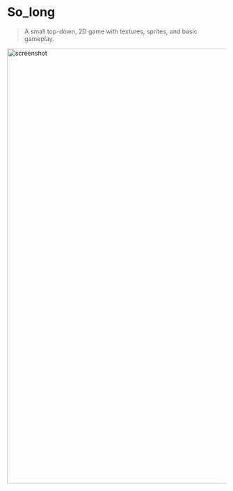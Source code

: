 # So_long
>A small top-down, 2D game with textures, sprites, and basic gameplay.
<img width="1001" alt="screenshot" src="https://github.com/mpeterson114/so_long/assets/109201695/397569f0-f871-4672-a858-8d05cab715f0">
